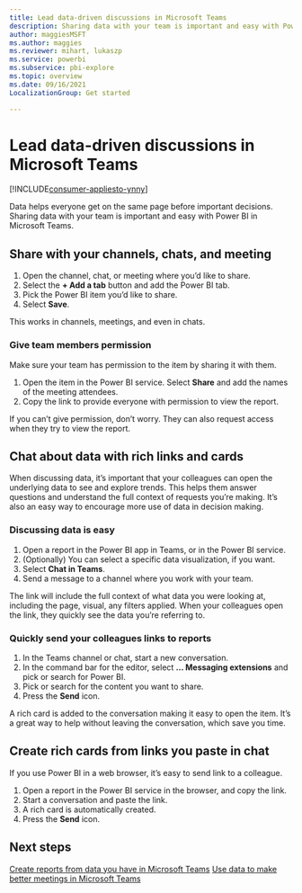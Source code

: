 ```yaml
---
title: Lead data-driven discussions in Microsoft Teams
description: Sharing data with your team is important and easy with Power BI in Teams.
author: maggiesMSFT
ms.author: maggies
ms.reviewer: mihart, lukaszp
ms.service: powerbi
ms.subservice: pbi-explore
ms.topic: overview
ms.date: 09/16/2021
LocalizationGroup: Get started

---
```


# Lead data-driven discussions in Microsoft Teams

[!INCLUDE[consumer-appliesto-ynny](../includes/consumer-appliesto-ynny.md)]

Data helps everyone get on the same page before important decisions. Sharing data with your team is important and easy with Power BI in Microsoft Teams.

## Share with your channels, chats, and meeting

1. Open the channel, chat, or meeting where you’d like to share.
4. Select the **+ Add a tab** button and add the Power BI tab.
3. Pick the Power BI item you’d like to share.
4. Select **Save**.

This works in channels, meetings, and even in chats.

### Give team members permission

Make sure your team has permission to the item by sharing it with them.

1. Open the item in the Power BI service. Select **Share** and add the names of the meeting attendees.
1. Copy the link to provide everyone with permission to view the report.

If you can’t give permission, don’t worry. They can also request access when they try to view the report.

## Chat about data with rich links and cards

When discussing data, it’s important that your colleagues can open the underlying data to see and explore trends. This helps them answer questions and understand the full context of requests you’re making. It’s also an easy way to encourage more use of data in decision making.

### Discussing data is easy

1. Open a report in the Power BI app in Teams, or in the Power BI service.
2. (Optionally) You can select a specific data visualization, if you want.
3. Select **Chat in Teams**.
4. Send a message to a channel where you work with your team.

The link will include the full context of what data you were looking at, including the page, visual, any filters applied. When your colleagues open the link, they quickly see the data you’re referring to.

### Quickly send your colleagues links to reports

1. In the Teams channel or chat, start a new conversation.
2. In the command bar for the editor, select **… Messaging extensions** and pick or search for Power BI.
3. Pick or search for the content you want to share.
4. Press the **Send** icon.

A rich card is added to the conversation making it easy to open the item. It’s a great way to help without leaving the conversation, which save you time.

## Create rich cards from links you paste in chat

If you use Power BI in a web browser, it’s easy to send link to a colleague.

1. Open a report in the Power BI service in the browser, and copy the link. 
2. Start a conversation and paste the link.
3. A rich card is automatically created.
4. Press the **Send** icon.

## Next steps

[Create reports from data you have in Microsoft Teams](business-user-teams-create-reports.md)
[Use data to make better meetings in Microsoft Teams](business-user-teams-data.md)